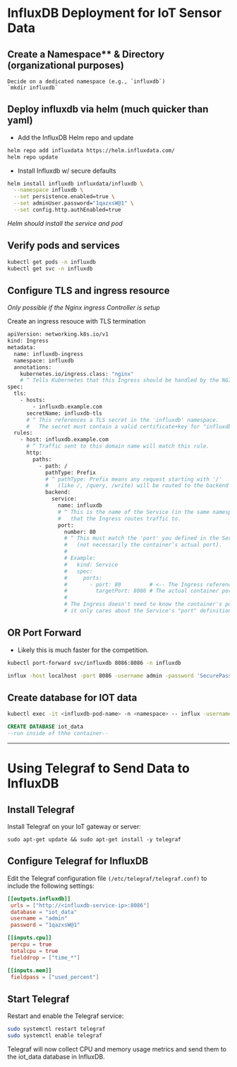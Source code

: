 # InfluxDB Deployment for IoT Sensor Data

## Create a Namespace** & Directory (organizational purposes)
	Decide on a dedicated namespace (e.g., `influxdb`)
	`mkdir influxdb`
## Deploy influxdb via helm (much quicker than yaml)
- Add the InfluxDB Helm repo and update
```sh
helm repo add influxdata https://helm.influxdata.com/
helm repo update
```
-  Install Influxdb w/ secure defaults
```sh
helm install influxdb influxdata/influxdb \
  --namespace influxdb \
  --set persistence.enabled=true \
  --set adminUser.password="1qazxsW@1" \
  --set config.http.authEnabled=true
```

*Helm should install the service and  pod*

## Verify pods and services
```bash
kubectl get pods -n influxdb
kubectl get svc -n influxdb
```


## Configure TLS and ingress resource
*Only possible if the Nginx ingress Controller is setup*

Create an ingress resouce with TLS termination

```sh
apiVersion: networking.k8s.io/v1
kind: Ingress
metadata:
  name: influxdb-ingress
  namespace: influxdb
  annotations:
    kubernetes.io/ingress.class: "nginx" 
    # ^ Tells Kubernetes that this Ingress should be handled by the NGINX Ingress Controller.
spec:
  tls:
    - hosts:
        - influxdb.example.com
      secretName: influxdb-tls
      # ^ This references a TLS secret in the 'influxdb' namespace. 
      #   The secret must contain a valid certificate+key for "influxdb.example.com".
  rules:
    - host: influxdb.example.com
      # ^ Traffic sent to this domain name will match this rule.
      http:
        paths:
          - path: /
            pathType: Prefix
            # ^ pathType: Prefix means any request starting with '/' 
            #   (like /, /query, /write) will be routed to the backend below.
            backend:
              service:
                name: influxdb
                # ^ This is the name of the Service (in the same namespace, 'influxdb') 
                #   that the Ingress routes traffic to.
                port:
                  number: 80
                  # ^ This must match the 'port' you defined in the Service 
                  #   (not necessarily the container’s actual port). 
                  #
                  # Example:
                  #   kind: Service
                  #   spec:
                  #     ports:
                  #       - port: 80         # <-- The Ingress references THIS "port".
                  #         targetPort: 8086 # The actual container port (e.g., InfluxDB).
                  #
                  # The Ingress doesn't need to know the container's port directly; 
                  # it only cares about the Service's "port" definition.


```


## OR Port Forward
- Likely this is much faster for the competition.
```sh
kubectl port-forward svc/influxdb 8086:8086 -n influxdb

influx -host localhost -port 8086 -username admin -password 'SecurePassword'

```



## Create database for IOT data

```sh
kubectl exec -it <influxdb-pod-name> -n <namespace> -- influx -username <admin-username> -password '<admin-password>'

```

```SQL
CREATE DATABASE iot_data
--run inside of thhe container--
```

----
# Using Telegraf to Send Data to InfluxDB

## Install Telegraf
 Install Telegraf on your IoT gateway or server:

  `sudo apt-get update && sudo apt-get install -y telegraf`

## Configure Telegraf for InfluxDB
Edit the Telegraf configuration file `(/etc/telegraf/telegraf.conf)` to include the following settings:

 ```toml
[[outputs.influxdb]]
  urls = ["http://<influxdb-service-ip>:8086"]
  database = "iot_data"
  username = "admin"
  password = "1qazxsW@1"

[[inputs.cpu]]
  percpu = true
  totalcpu = true
  fielddrop = ["time_*"]

[[inputs.mem]]
  fieldpass = ["used_percent"]

 ```

 ## Start Telegraf
 Restart and enable the Telegraf service:

```bash
sudo systemctl restart telegraf
sudo systemctl enable telegraf
```

Telegraf will now collect CPU and memory usage metrics and send them to the iot_data database in InfluxDB.




